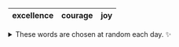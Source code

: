 <!-- word_basket start -->
| excellence | courage | joy |
| :--------: | :-----: | :-: |

<details>
  <summary>These words are chosen at random each day. ✨</summary>
  Take a look inside this repo to see how that works.
</details>
<!-- word_basket end -->
